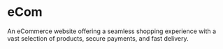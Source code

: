 # eCom
 An eCommerce website offering a seamless shopping experience with a vast selection of products, secure payments, and fast delivery.
